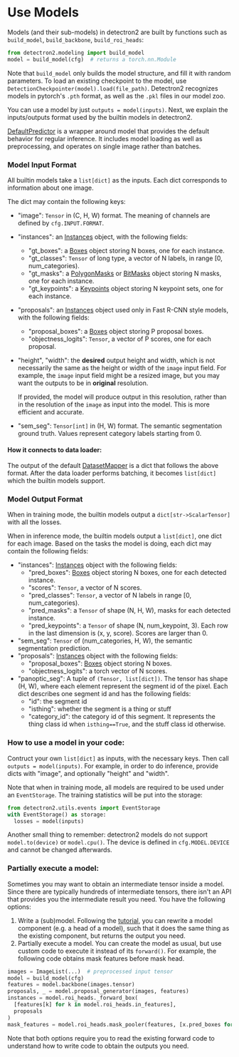 # Use Models

Models (and their sub-models) in detectron2 are built by
functions such as `build_model`, `build_backbone`, `build_roi_heads`:
```python
from detectron2.modeling import build_model
model = build_model(cfg)  # returns a torch.nn.Module
```

Note that `build_model` only builds the model structure, and fill it with random parameters.
To load an existing checkpoint to the model, use
`DetectionCheckpointer(model).load(file_path)`.
Detectron2 recognizes models in pytorch's `.pth` format, as well as the `.pkl` files
in our model zoo.

You can use a model by just `outputs = model(inputs)`.
Next, we explain the inputs/outputs format used by the builtin models in detectron2.

[DefaultPredictor](../modules/engine.html#detectron2.engine.defaults.DefaultPredictor)
is a wrapper around model that provides the default behavior for regular inference. It includes model loading as
well as preprocessing, and operates on single image rather than batches.


### Model Input Format

All builtin models take a `list[dict]` as the inputs. Each dict
corresponds to information about one image.

The dict may contain the following keys:

* "image": `Tensor` in (C, H, W) format. The meaning of channels are defined by `cfg.INPUT.FORMAT`.
* "instances": an [Instances](../modules/structures.html#detectron2.structures.Instances)
  object, with the following fields:
  + "gt_boxes": a [Boxes](../modules/structures.html#detectron2.structures.Boxes) object storing N boxes, one for each instance.
  + "gt_classes": `Tensor` of long type, a vector of N labels, in range [0, num_categories).
  + "gt_masks": a [PolygonMasks](../modules/structures.html#detectron2.structures.PolygonMasks)
    or [BitMasks](../modules/structures.html#detectron2.structures.BitMasks) object storing N masks, one for each instance.
  + "gt_keypoints": a [Keypoints](../modules/structures.html#detectron2.structures.Keypoints)
    object storing N keypoint sets, one for each instance.
* "proposals": an [Instances](../modules/structures.html#detectron2.structures.Instances)
  object used only in Fast R-CNN style models, with the following fields:
  + "proposal_boxes": a [Boxes](../modules/structures.html#detectron2.structures.Boxes) object storing P proposal boxes.
  + "objectness_logits": `Tensor`, a vector of P scores, one for each proposal.
* "height", "width": the **desired** output height and width, which is not necessarily the same
  as the height or width of the `image` input field.
  For example, the `image` input field might be a resized image,
  but you may want the outputs to be in **original** resolution.

  If provided, the model will produce output in this resolution,
  rather than in the resolution of the `image` as input into the model. This is more efficient and accurate.
* "sem_seg": `Tensor[int]` in (H, W) format. The semantic segmentation ground truth.
  Values represent category labels starting from 0.


#### How it connects to data loader:

The output of the default [DatasetMapper]( ../modules/data.html#detectron2.data.DatasetMapper) is a dict
that follows the above format.
After the data loader performs batching, it becomes `list[dict]` which the builtin models support.


### Model Output Format

When in training mode, the builtin models output a `dict[str->ScalarTensor]` with all the losses.

When in inference mode, the builtin models output a `list[dict]`, one dict for each image.
Based on the tasks the model is doing, each dict may contain the following fields:

* "instances": [Instances](../modules/structures.html#detectron2.structures.Instances)
  object with the following fields:
  * "pred_boxes": [Boxes](../modules/structures.html#detectron2.structures.Boxes) object storing N boxes, one for each detected instance.
  * "scores": `Tensor`, a vector of N scores.
  * "pred_classes": `Tensor`, a vector of N labels in range [0, num_categories).
  + "pred_masks": a `Tensor` of shape (N, H, W), masks for each detected instance.
  + "pred_keypoints": a `Tensor` of shape (N, num_keypoint, 3).
    Each row in the last dimension is (x, y, score). Scores are larger than 0.
* "sem_seg": `Tensor` of (num_categories, H, W), the semantic segmentation prediction.
* "proposals": [Instances](../modules/structures.html#detectron2.structures.Instances)
  object with the following fields:
  * "proposal_boxes": [Boxes](../modules/structures.html#detectron2.structures.Boxes)
    object storing N boxes.
  * "objectness_logits": a torch vector of N scores.
* "panoptic_seg": A tuple of `(Tensor, list[dict])`. The tensor has shape (H, W), where each element
  represent the segment id of the pixel. Each dict describes one segment id and has the following fields:
  * "id": the segment id
  * "isthing": whether the segment is a thing or stuff
  * "category_id": the category id of this segment. It represents the thing
       class id when `isthing==True`, and the stuff class id otherwise.


### How to use a model in your code:

Contruct your own `list[dict]` as inputs, with the necessary keys. Then call `outputs = model(inputs)`.
For example, in order to do inference, provide dicts with "image", and optionally "height" and "width".

Note that when in training mode, all models are required to be used under an `EventStorage`.
The training statistics will be put into the storage:
```python
from detectron2.utils.events import EventStorage
with EventStorage() as storage:
  losses = model(inputs)
```

Another small thing to remember: detectron2 models do not support `model.to(device)` or `model.cpu()`.
The device is defined in `cfg.MODEL.DEVICE` and cannot be changed afterwards.


### Partially execute a model:

Sometimes you may want to obtain an intermediate tensor inside a model.
Since there are typically hundreds of intermediate tensors, there isn't an API that provides you
the intermediate result you need.
You have the following options:

1. Write a (sub)model. Following the [tutorial](write-models.html), you can
   rewrite a model component (e.g. a head of a model), such that it
   does the same thing as the existing component, but returns the output
   you need.
2. Partially execute a model. You can create the model as usual,
   but use custom code to execute it instead of its `forward()`. For example,
   the following code obtains mask features before mask head.

```python
images = ImageList(...)  # preprocessed input tensor
model = build_model(cfg)
features = model.backbone(images.tensor)
proposals, _ = model.proposal_generator(images, features)
instances = model.roi_heads._forward_box(
  [features[k] for k in model.roi_heads.in_features],
  proposals
)
mask_features = model.roi_heads.mask_pooler(features, [x.pred_boxes for x in instances])
```

Note that both options require you to read the existing forward code to understand
how to write code to obtain the outputs you need.
